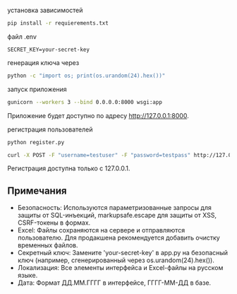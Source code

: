 установка зависимостей
```bash
pip install -r requierements.txt
```
файл .env
```env
SECRET_KEY=your-secret-key
```
генерация ключа через 
```bash
python -c "import os; print(os.urandom(24).hex())"
```
запуск приложения
```bash
gunicorn --workers 3 --bind 0.0.0.0:8000 wsgi:app
```
Приложение будет доступно по адресу http://127.0.0.1:8000.

регистрация пользователей
```bash
python register.py
```
```bash
curl -X POST -F "username=testuser" -F "password=testpass" http://127.0.0.1:5001/register
```
Регистрация доступна только с 127.0.0.1.

## Примечания
- Безопасность: Используются параметризованные запросы для защиты от SQL-инъекций, markupsafe.escape для защиты от XSS, CSRF-токены в формах.
- Excel: Файлы сохраняются на сервере и отправляются пользователю. Для продакшена рекомендуется добавить очистку временных файлов.
- Секретный ключ: Замените 'your-secret-key' в app.py на безопасный ключ (например, сгенерированный через os.urandom(24).hex()).
- Локализация: Все элементы интерфейса и Excel-файлы на русском языке.
- Дата: Формат ДД.ММ.ГГГГ в интерфейсе, ГГГГ-ММ-ДД в базе.